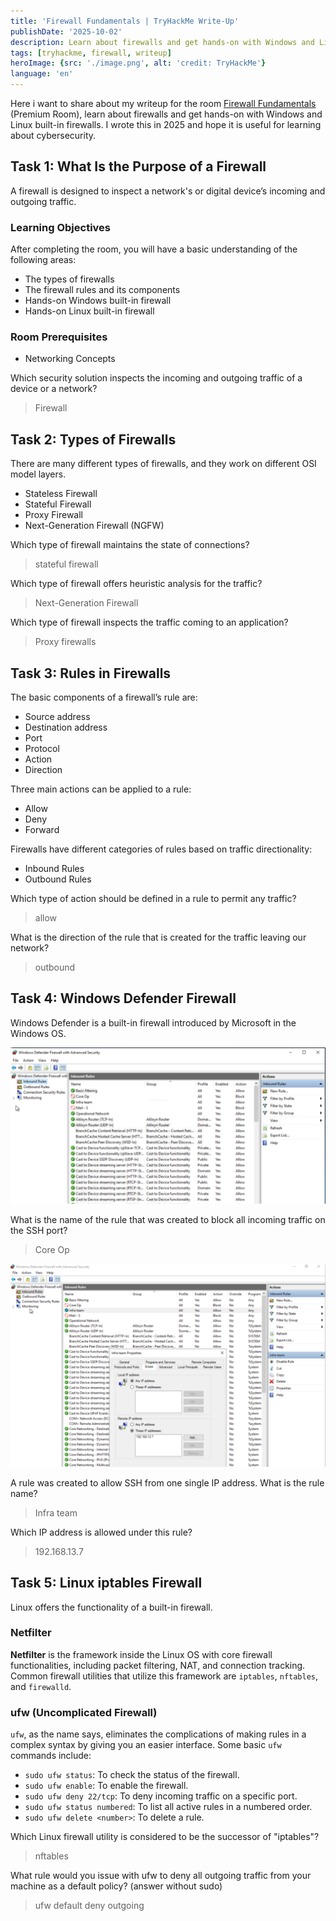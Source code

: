```yaml
---
title: 'Firewall Fundamentals | TryHackMe Write-Up'
publishDate: '2025-10-02'
description: Learn about firewalls and get hands-on with Windows and Linux built-in firewalls.
tags: [tryhackme, firewall, writeup]
heroImage: {src: './image.png', alt: 'credit: TryHackMe'}
language: 'en'
---
```

Here i want to share about my writeup for the room [Firewall Fundamentals](https://tryhackme.com/room/firewallfundamentals) (Premium Room), learn about firewalls and get hands-on with Windows and Linux built-in firewalls. I wrote this in 2025 and hope it is useful for learning about cybersecurity.

## Task 1: What Is the Purpose of a Firewall

A firewall is designed to inspect a network's or digital device’s incoming and outgoing traffic.

### Learning Objectives

After completing the room, you will have a basic understanding of the following areas:

- The types of firewalls
- The firewall rules and its components
- Hands-on Windows built-in firewall
- Hands-on Linux built-in firewall

### Room Prerequisites

- Networking Concepts

Which security solution inspects the incoming and outgoing traffic of a device or a network?
>Firewall

## Task 2: Types of Firewalls

There are many different types of firewalls, and they work on different OSI model layers.

- Stateless Firewall
- Stateful Firewall
- Proxy Firewall
- Next-Generation Firewall (NGFW)

Which type of firewall maintains the state of connections?
>stateful firewall

Which type of firewall offers heuristic analysis for the traffic?
>Next-Generation Firewall

Which type of firewall inspects the traffic coming to an application?
>Proxy firewalls

## Task 3: Rules in Firewalls

The basic components of a firewall’s rule are:

- Source address
- Destination address
- Port
- Protocol
- Action
- Direction

Three main actions can be applied to a rule:

- Allow
- Deny
- Forward

Firewalls have different categories of rules based on traffic directionality:

- Inbound Rules
- Outbound Rules

Which type of action should be defined in a rule to permit any traffic?
>allow

What is the direction of the rule that is created for the traffic leaving our network?
>outbound

## Task 4: Windows Defender Firewall

Windows Defender is a built-in firewall introduced by Microsoft in the Windows OS.

![alt text](image-1.png)

What is the name of the rule that was created to block all incoming traffic on the SSH port?
>Core Op

![alt text](image-2.png)

A rule was created to allow SSH from one single IP address. What is the rule name?
>Infra team

Which IP address is allowed under this rule?
>192.168.13.7

## Task 5: Linux iptables Firewall

Linux offers the functionality of a built-in firewall.

### Netfilter

**Netfilter** is the framework inside the Linux OS with core firewall functionalities, including packet filtering, NAT, and connection tracking. Common firewall utilities that utilize this framework are `iptables`, `nftables`, and `firewalld`.

### ufw (Uncomplicated Firewall)

`ufw`, as the name says, eliminates the complications of making rules in a complex syntax by giving you an easier interface. Some basic `ufw` commands include:

- `sudo ufw status`: To check the status of the firewall.
- `sudo ufw enable`: To enable the firewall.
- `sudo ufw deny 22/tcp`: To deny incoming traffic on a specific port.
- `sudo ufw status numbered`: To list all active rules in a numbered order.
- `sudo ufw delete <number>`: To delete a rule.

Which Linux firewall utility is considered to be the successor of "iptables"?
>nftables

What rule would you issue with ufw to deny all outgoing traffic from your machine as a default policy? (answer without sudo)
>ufw default deny outgoing
